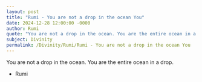 ```yaml
---
layout: post
title: "Rumi - You are not a drop in the ocean You"
date: 2024-12-28 12:00:00 -0000
author: Rumi
quote: "You are not a drop in the ocean. You are the entire ocean in a drop."
subject: Divinity
permalink: /Divinity/Rumi/Rumi - You are not a drop in the ocean You
---
```


You are not a drop in the ocean. You are the entire ocean in a drop.

- Rumi
